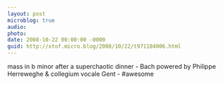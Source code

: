 ```yaml
---
layout: post
microblog: true
audio: 
photo: 
date: 2008-10-22 00:00:00 -0000
guid: http://xtof.micro.blog/2008/10/22/t971184006.html
---
```

mass in b minor after a superchaotic dinner - Bach powered by Philippe Herreweghe &amp; collegium vocale Gent - #awesome
